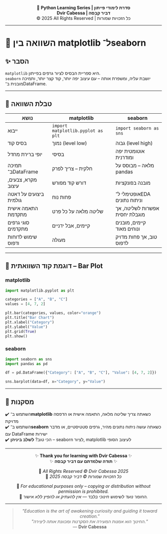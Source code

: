 <!-- DC_HEADER_START -->
<div align="center">

🐍 **Python Learning Series | סדרת לימודי פייתון**  
**Dvir Cabessa | דביר קבסה**  
© 2025 All Rights Reserved | כל הזכויות שמורות

</div>

---
<!-- DC_HEADER_END -->

# 📘 השוואה בין matplotlib ל־seaborn

## ✨ הסבר

`matplotlib` היא ספריית הבסיס לציור גרפים בפייתון.  
`seaborn` יושבת עליה, ומשפרת אותה – עם עיצוב יפה יותר, קוד קצר יותר, ותמיכה מובנית ב־DataFrame.

---

## 🔸 טבלת השוואה

| נושא                     | matplotlib                             | seaborn                                      |
|--------------------------|-----------------------------------------|----------------------------------------------|
| ייבוא                    | `import matplotlib.pyplot as plt`       | `import seaborn as sns`                      |
| בסיס קוד                | נמוך (level low)                        | גבוה (level high)                            |
| יופי ברירת מחדל         | בסיסי                                   | אוטומטית יפה ומודרנית                        |
| תמיכה ב־DataFrame       | חלקית – צריך לפרק                      | מלאה – מבוסס על pandas                      |
| מקרא, צבעים, עיצוב      | דורש קוד מפורש                          | מובנה בפונקציות                              |
| ביצועים על דאטה גולמית  | פחות נוח                                 | אופטימלי ל־EDA וניתוח נתונים                |
| התאמה אישית מתקדמת      | שליטה מלאה על כל פרט                   | אפשרות לשליטה, אך מוגבלת יחסית              |
| סוגי גרפים מתקדמים      | קיימים, אבל ידניים                     | קיימים, מובנים ונוחים מאוד                  |
| שימוש לדוחות ודפוס      | מעולה                                    | טוב, אך פחות מדויק לדפוס                    |

---

## 🔹 דוגמת קוד השוואתית – Bar Plot

### matplotlib
```python
import matplotlib.pyplot as plt

categories = ["A", "B", "C"]
values = [4, 7, 2]

plt.bar(categories, values, color="orange")
plt.title("Bar Chart")
plt.xlabel("Category")
plt.ylabel("Value")
plt.grid(True)
plt.show()
```

### seaborn
```python
import seaborn as sns
import pandas as pd

df = pd.DataFrame({"Category": ["A", "B", "C"], "Value": [4, 7, 2]})

sns.barplot(data=df, x="Category", y="Value")
```

---

## 💬 מסקנות

✔️ השתמש ב־**matplotlib** כשאתה צריך שליטה מלאה, התאמה אישית או הדפסה מדויקת  
✔️ השתמש ב־**seaborn** כשאתה עושה ניתוח נתונים מהיר, גרפים סטטיסטיים, או מדבר עם DataFrame ישירות  
✔️ הכי טוב? **לשלב ביניהן** – seaborn לציור, matplotlib לעיצוב הסופי

<!-- DC_FOOTER_START -->
---

<div align="center">

✨ **Thank you for learning with Dvir Cabessa** ✨  
✨ **תודה שלמדתם עם דביר קבסה** ✨  

📘 *All Rights Reserved © Dvir Cabessa 2025*  
📘 *כל הזכויות שמורות © דביר קבסה 2025*  

🔗 *For educational purposes only – copying or distribution without permission is prohibited.*  
🔗 *החומר נועד לשימוש חינוכי בלבד — אין להעתיק או להפיץ ללא אישור.*

---

> _"Education is the art of awakening curiosity and guiding it toward creation."_  
> _"החינוך הוא אמנות המעירה את הסקרנות ומכוונת אותה ליצירה."_  
> — **Dvir Cabessa**

</div>
<!-- DC_FOOTER_END -->

